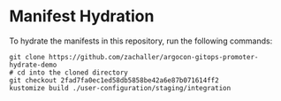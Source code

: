 # Manifest Hydration

To hydrate the manifests in this repository, run the following commands:

```shell
git clone https://github.com/zachaller/argocon-gitops-promoter-hydrate-demo
# cd into the cloned directory
git checkout 2fad7fa0ec1ed58db5858be42a6e87b071614ff2
kustomize build ./user-configuration/staging/integration
```
